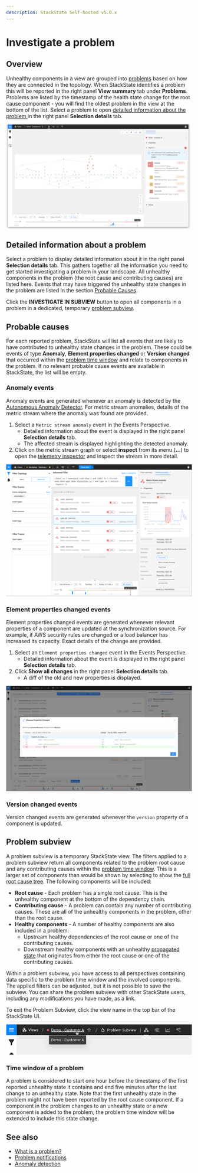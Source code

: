 ```yaml
---
description: StackState Self-hosted v5.0.x
---
```


# Investigate a problem

## Overview

Unhealthy components in a view are grouped into [problems](about-problems.md) based on how they are connected in the topology. When StackState identifies a problem this will be reported in the right panel **View summary** tab under **Problems**. Problems are listed by the timestamp of the health state change for the root cause component - you will find the oldest problem in the view at the bottom of the list. Select a problem to open [detailed information about the problem ](problem_investigation.md#detailed-information-about-a-problem) in the right panel **Selection details** tab.

![View Summary](../../.gitbook/assets/v50_view_details_problems.png)

## Detailed information about a problem

Select a problem to display detailed information about it in the right panel **Selection details** tab. This gathers together all the information you need to get started investigating a problem in your landscape. All unhealthy components in the problem \(the root cause and contributing causes\) are listed here. Events that may have triggered the unhealthy state changes in the problem are listed in the section [Probable Causes](problem_investigation.md#probable-causes).

Click the **INVESTIGATE IN SUBVIEW** button to open all components in a problem in a dedicated, temporary [problem subview](problem_investigation.md#problem-subview).

## Probable causes

For each reported problem, StackState will list all events that are likely to have contributed to unhealthy state changes in the problem. These could be events of type **Anomaly**, **Element properties changed** or **Version changed** that occurred within the [problem time window](about-problems.md#time-window-of-a-problem) and relate to components in the problem. If no relevant probable cause events are available in StackState, the list will be empty.

### Anomaly events

Anomaly events are generated whenever an anomaly is detected by the [Autonomous Anomaly Detector](../../stackpacks/add-ons/aad.md). For metric stream anomalies, details of the metric stream where the anomaly was found are provided.

1. Select a `Metric stream anomaly` event in the Events Perspective.
   * Detailed information about the event is displayed in the right panel **Selection details** tab.
   * The affected stream is displayed highlighting the detected anomaly.
2. Click on the metric stream graph or select **inspect** from its menu \(**...**\) to open the [telemetry inspector](../metrics-and-events/browse-telemetry.md) and inspect the stream in more detail.

![Metric stream anomaly detailed event information](../../.gitbook/assets/v50_event_metric_stream_anomaly.png)

### Element properties changed events

Element properties changed events are generated whenever relevant properties of a component are updated at the synchronization source. For example, if AWS security rules are changed or a load balancer has increased its capacity. Exact details of the change are provided.

1. Select an `Element properties changed` event in the Events Perspective.
   * Detailed information about the event is displayed in the right panel **Selection details** tab.
2. Click **Show all changes** in the right panel **Selection details** tab.
   * A diff of the old and new properties is displayed.

![View all changes](../../.gitbook/assets/v50_event_view_all_changes.png)

### Version changed events

Version changed events are generated whenever the `version` property of a component is updated.

## Problem subview

A problem subview is a temporary StackState view. The filters applied to a problem subview return all components related to the problem root cause and any contributing causes within the [problem time window](problem_investigation.md#time-window-of-a-problem). This is a larger set of components than would be shown by selecting to show the [full root cause tree](../stackstate-ui/perspectives/topology-perspective.md#root-cause-outside-current-view). The following components will be included:

* **Root cause** - Each problem has a single root cause. This is the unhealthy component at the bottom of the dependency chain.
* **Contributing cause** - A problem can contain any number of contributing causes. These are all of the unhealthy components in the problem, other than the root cause.
* **Healthy components** - A number of healthy components are also included in a problem:
  * Upstream healthy dependencies of the root cause or one of the contributing causes.
  * Downstream healthy components with an unhealthy [propagated state](/use/health-state/about-health-state.md#propagated-health-state) that originates from either the root cause or one of the contributing causes.

Within a problem subview, you have access to all perspectives containing data specific to the problem time window and the involved components. The applied filters can be adjusted, but it is not possible to save the subview. You can share the problem subview with other StackState users, including any modifications you have made, as a link.

To exit the Problem Subview, click the view name in the top bar of the StackState UI.

![Breadcrumbs with view name](../../.gitbook/assets/v50_problem_subview_breadcrumb.png)

### Time window of a problem

A problem is considered to start one hour before the timestamp of the first reported unhealthy state it contains and end five minutes after the last change to an unhealthy state. Note that the first unhealthy state in the problem might not have been reported by the root cause component. If a component in the problem changes to an unhealthy state or a new component is added to the problem, the problem time window will be extended to include this state change.

## See also

* [What is a problem?](about-problems.md)
* [Problem notifications](problem_notifications.md)
* [Anomaly detection](../concepts/anomaly-detection.md)
